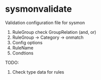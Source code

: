 # sysmonvalidate
Validation configuration file for sysmon

1. RuleGroup check GroupRelation (and, or)
1. RuleGroup -> Category -> onmatch
2. Config options
3. RuleName
4. Condtions

TODO:
1. Check type data for rules